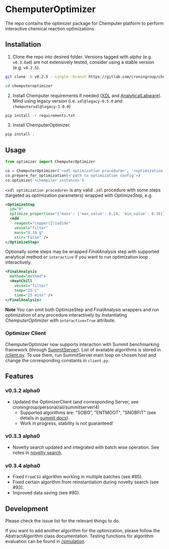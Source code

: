 # ChemputerOptimizer

The repo contains the optimizer package for Chemputer platform to perform interactive chemical reaction optimizations.

## Installation

1. Clone the repo into desired folder. Versions tagged with *alpha* (e.g. `v0.3.0a0`) are not extensively tested, consider using a stable version (e.g. `v0.2.5`).
```bash
git clone -b v0.2.5 --single--branch https://gitlab.com/croningroup/chemputer/chemputeroptimizer.git chemputeroptimizer

cd chemputeroptimizer
```
2. Install Chemputer requirements if needed ([XDL](https://gitlab.com/croningroup/chemputer/xdl) and [AnalyticalLabware](https://gitlab.com/croningroup/chemputer/analyticallabware)). Mind using legacy version (i.e. `xdl@legacy-0.5.0` and `chemputerxdl@legacy-1.0.0`)
```bash
pip install -r requirements.txt
```
3. Install ChemputerOptimizer.
```bash
pip install .
```

## Usage

```python
from optimizer import ChemputerOptimizer

co = ChemputerOptimizer('<xdl optimization procedure>', '<optimization graph>')
co.prepare_for_optimization(<'path to optimization config'>)
co.optimize('<chempiler instance>')
```

`<xdl optimization procedure>` is any valid `.xdl` procedure with some steps (targeted as optimization parameters) wrapped with *OptimizeStep*, e.g.
```xml
<OptimizeStep
  id="0"
  optimize_properties="{'mass': {'max_value': 0.24, 'min_value': 0.16}}">
  <Add
    reagent="copper(I)iodide"
    vessel="filter"
    mass="0.19 g"
    stir="False" />
</OptimizeStep>
```
Optionally some steps may be wrapped *FinalAnalysis* step with supported analytical method or `interactive` if you want to run optimization loop interactively.
```xml
<FinalAnalysis
  method="method">
  <HeatChill
    vessel="filter"
    temp="25 C"
    time="15 mins" />
</FinalAnalysis>
```

**Note**
You can omit both OptimizeStep and FinalAnalysis wrappers and run optimization of any procedure interactively by instantiating *ChemputerOptimizer* with `interactive=True` attribute.

### Optimizer Client
ChemputerOptimizer now supports interaction with  Summit benchmarking framework (through [SummitServer](https://gitlab.com/croningroup/personal/ail/summitserver)). List of available algorithms is stored in [/client.py](/chemputeroptimizer/utils/client.py). To use them, run SummitServer main loop on chosen host and change the corresponding constants in `client.py`.

## Features

### v0.3.2 alpha0

* Updated the OptimizerClient (and corresponding Server, see croningroup/personal/ail/summitserver!4)
  * Supported algorithms are: "SOBO", "ENTMOOT", "SNOBFIT" (see details in [summit docs](https://gosummit.readthedocs.io/en/latest/strategies.html)).
  * Work in progress, stability is not guaranteed!

### v0.3.3 alpha0

* Novelty search updated and integrated with batch wise operation. See notes in [novelty search](/chemputeroptimizer/utils/novelty_search.md).

### v0.3.4 alpha0
* Fixed `FromCSV` algorithm working in multiple batches (see #85).
* Fixed certain algorithm from reinstantiation during novelty search (see #93).
* Improved data saving (see #80).

## Development

Please check the issue list for the relevant things to do.

If you want to add another algorithm for the optimization, please follow the AbstractAlgorithm class documentation. Testing functions for algorithm evaluation can be found in [/simulation](/tests/simulations/).
